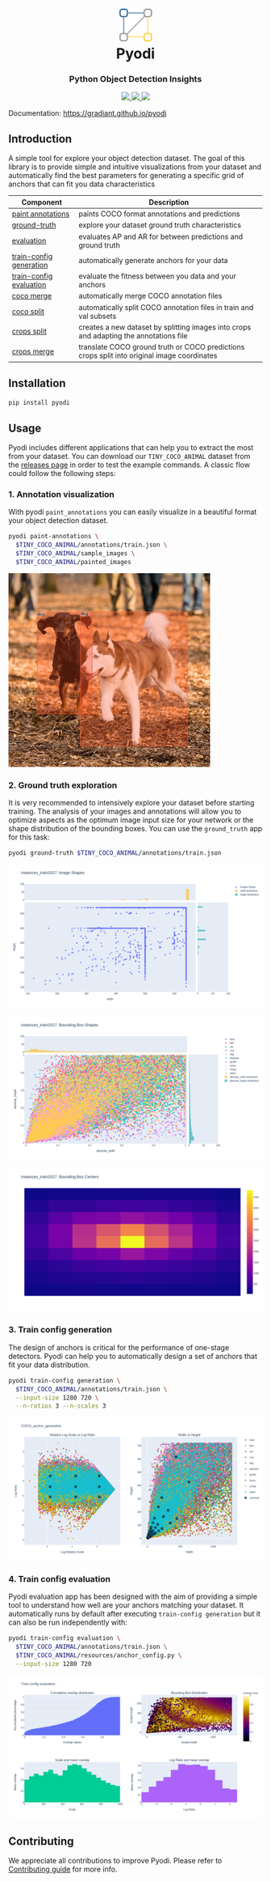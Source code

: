 
<h1 align="center">
  <div>
    <img style="max-width: 65px" src="docs/images/logo.svg" >
  </div>
  <b>Pyodi</b><br>
</h1>


<h3 align="center">
  <b>Python Object Detection Insights</b><br>
</h3>

<p align="center">
    <a href="https://www.python.org/">
        <img src="https://img.shields.io/badge/Python-3.7-ff69b4.svg" />
    </a>
    <a href="https://github.com/Gradiant/pyodi/actions?query=workflow%3A%22Continuous+Integration%22">
        <img src="https://github.com/pyodi/pyodi/workflows/Continuous%20Integration/badge.svg?branch=master" />
    </a>
    <a href= "https://github.com/AntixK/PyTorch-VAE/blob/master/LICENSE.md">
        <img src="https://img.shields.io/badge/license-Apache2.0-blue.svg" />
    </a>
</p>


Documentation: https://gradiant.github.io/pyodi

## Introduction

A simple tool for explore your object detection dataset. The goal of this library is to provide simple and intuitive visualizations from your dataset and automatically find the best parameters for generating a specific grid of anchors that can fit you data characteristics

| Component  | Description  |
|---|---|
| [paint annotations](https://gradiant.github.io/pyodi/reference/apps/paint-annotations/)  | paints COCO format annotations and predictions  |
| [ground-truth](https://gradiant.github.io/pyodi/reference/apps/ground-truth/) |  explore your dataset ground truth characteristics |
| [evaluation](https://gradiant.github.io/pyodi/reference/apps/evaluation/)  | evaluates AP and AR for between predictions and ground truth |
| [train-config generation](https://gradiant.github.io/pyodi/reference/apps/train-config-generation/)  | automatically generate anchors for your data  |
| [train-config evaluation](https://gradiant.github.io/pyodi/reference/apps/train-config-evaluation/)  | evaluate the fitness between you data and your anchors  |
| [coco merge](https://gradiant.github.io/pyodi/reference/apps/coco-merge/)  | automatically merge COCO annotation files  |
| [coco split](https://gradiant.github.io/pyodi/reference/apps/coco-split/)  | automatically split COCO annotation files in train and val subsets |
| [crops split](https://gradiant.github.io/pyodi/reference/apps/crops-split/)  | creates a new dataset by splitting images into crops and adapting the annotations file |
| [crops merge](https://gradiant.github.io/pyodi/reference/apps/crops-merge/)  | translate COCO ground truth or COCO predictions crops split into original image coordinates |


## Installation

```bash
pip install pyodi
```

## Usage

Pyodi includes different applications that can help you to extract the most from your dataset. You can download our `TINY_COCO_ANIMAL` dataset from the [releases page](https://github.com/Gradiant/pyodi/releases/tag/v0.1.0) in order to test the example commands. A classic flow could follow the following steps:

### 1. Annotation visualization

With pyodi `paint_annotations` you can easily visualize in a beautiful format your object detection dataset.

```bash
pyodi paint-annotations \
  $TINY_COCO_ANIMAL/annotations/train.json \
  $TINY_COCO_ANIMAL/sample_images \
  $TINY_COCO_ANIMAL/painted_images
```

![COCO image with painted annotations](docs/images/coco_sample_82680.jpg)

### 2. Ground truth exploration

It is very recommended to intensively explore your dataset before starting training. The analysis of your images and annotations will allow you to optimize aspects as the optimum image input size for your network or the shape distribution of the bounding boxes. You can use the `ground_truth` app for this task:

```bash
pyodi ground-truth $TINY_COCO_ANIMAL/annotations/train.json
```

![Image shape distribution](docs/images/ground_truth/gt_img_shapes.png)

![Bbox distribution](docs/images/ground_truth/gt_bb_shapes.png)

![Bbox center distribution](docs/images/ground_truth/gt_bb_centers.png)

### 3. Train config generation

The design of anchors is critical for the performance of one-stage detectors. Pyodi can help you to automatically design a set of anchors that fit your data distribution.

```bash
pyodi train-config generation \
  $TINY_COCO_ANIMAL/annotations/train.json \
  --input-size 1280 720 \
  --n-ratios 3 --n-scales 3
```

![Anchor clustering plot](docs/images/train-config-generation/clusters.png)

### 4. Train config evaluation

Pyodi evaluation app has been designed with the aim of providing a simple tool to understand how well are your anchors matching your dataset. It automatically runs by default after executing `train-config generation` but it can also be run independently with:

```bash
pyodi train-config evaluation \
  $TINY_COCO_ANIMAL/annotations/train.json \
  $TINY_COCO_ANIMAL/resources/anchor_config.py \
  --input-size 1280 720
```

![Anchor overlap plot](docs/images/train-config-evaluation/overlap.png)

## Contributing

We appreciate all contributions to improve Pyodi. Please refer to [Contributing guide](.github/CONTRIBUTING.md) for more info.
